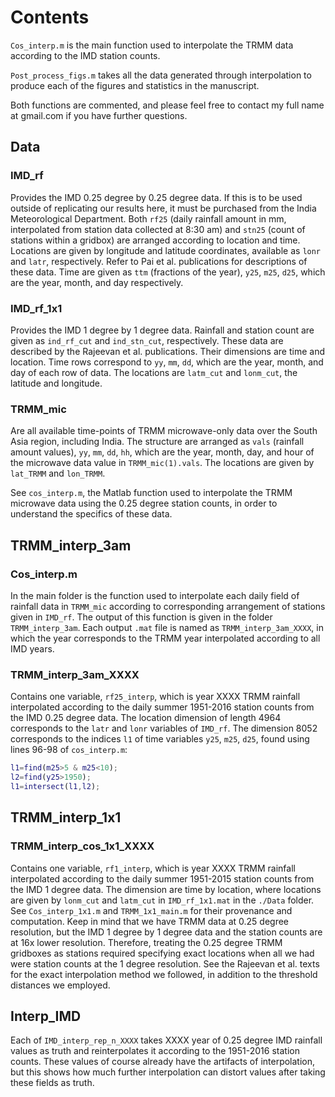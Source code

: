 # Contents

`Cos_interp.m` is the main function used to interpolate the TRMM data according to the IMD station counts.

`Post_process_figs.m` takes all the data generated through interpolation to produce each of the figures and statistics in the manuscript.

Both functions are commented, and please feel free to contact my full name at gmail.com if you have further questions.

## Data

### IMD_rf

Provides the IMD 0.25 degree by 0.25 degree data. If this is to be used outside of replicating our results here, it must be purchased from the India Meteorological Department. Both `rf25` (daily rainfall amount in mm, interpolated from station data collected at 8:30 am) and `stn25` (count of stations within a gridbox) are arranged according to location and time. Locations are given by longitude and latitude coordinates, available as `lonr` and `latr`, respectively. Refer to Pai et al. publications for descriptions of these data. Time are given as `ttm` (fractions of the year), `y25`, `m25`, `d25`, which are the year, month, and day respectively.

### IMD_rf_1x1

Provides the IMD 1 degree by 1 degree data. Rainfall and station count are given as `ind_rf_cut` and `ind_stn_cut`, respectively. These data are described by the Rajeevan et al. publications. Their dimensions are time and location. Time rows correspond to `yy`, `mm`, `dd`, which are the year, month, and day of each row of data. The locations are `latm_cut` and `lonm_cut`, the latitude and longitude.

### TRMM_mic

Are all available time-points of TRMM microwave-only data over the South Asia region, including India. The structure are arranged as `vals` (rainfall amount values), `yy`, `mm`, `dd`, `hh`, which are the year, month, day, and hour of the microwave data value in `TRMM_mic(1).vals`. The locations are given by `lat_TRMM` and `lon_TRMM`.

See `cos_interp.m`, the Matlab function used to interpolate the TRMM microwave data using the 0.25 degree station counts, in order to understand the specifics of these data.

## TRMM_interp_3am

### Cos_interp.m

In the main folder is the function used to interpolate each daily field of rainfall data in `TRMM_mic` according to corresponding arrangement of stations given in `IMD_rf`. The output of this function is given in the folder `TRMM_interp_3am`. Each output `.mat` file is named as `TRMM_interp_3am_XXXX`, in which the year corresponds to the TRMM year interpolated according to all IMD years.

### TRMM_interp_3am_XXXX

Contains one variable, `rf25_interp`, which is year XXXX TRMM rainfall interpolated according to the daily summer 1951-2016 station counts from the IMD 0.25 degree data. The location dimension of length 4964 corresponds to the `latr` and `lonr` variables of `IMD_rf`. The dimension 8052 corresponds to the indices `l1` of time variables `y25`, `m25`, `d25`, found using lines 96-98 of `cos_interp.m`:

```matlab
l1=find(m25>5 & m25<10);
l2=find(y25>1950);
l1=intersect(l1,l2);
```

## TRMM_interp_1x1

### TRMM_interp_cos_1x1_XXXX

Contains one variable, `rf1_interp`, which is year XXXX TRMM rainfall interpolated according to the daily summer 1951-2015 station counts from the IMD 1 degree data. The dimension are time by location, where locations are given by `lonm_cut` and `latm_cut` in `IMD_rf_1x1.mat` in the `./Data` folder. See `Cos_interp_1x1.m` and `TRMM_1x1_main.m` for their provenance and computation. Keep in mind that we have TRMM data at 0.25 degree resolution, but the IMD 1 degree by 1 degree data and the station counts are at 16x lower resolution. Therefore, treating the 0.25 degree TRMM gridboxes as stations required specifying exact locations when all we had were station counts at the 1 degree resolution. See the Rajeevan et al. texts for the exact interpolation method we followed, in addition to the threshold distances we employed.

## Interp_IMD

Each of `IMD_interp_rep_n_XXXX` takes XXXX year of 0.25 degree IMD rainfall values as truth and reinterpolates it according to the 1951-2016 station counts. These values of course already have the artifacts of interpolation, but this shows how much further interpolation can distort values after taking these fields as truth.
